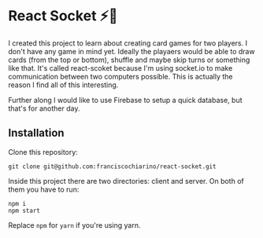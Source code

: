 # React Socket ⚡🔌

I created this project to learn about creating card games for two players. I don't have any game in mind yet. Ideally the playaers would be able to draw cards (from the top or bottom), shuffle and maybe skip turns or something like that. It's called react-scoket because I'm using socket.io to make communication between two computers possible. This is actually the reason I find all of this interesting.

Further along I would like to use Firebase to setup a quick database, but that's for another day.

## Installation

Clone this repository:

```
git clone git@github.com:franciscochiarino/react-socket.git
```

Inside this project there are two directories: client and server. On both of them you have to run:

```
npm i
npm start
```

Replace `npm` for `yarn` if you're using yarn.
